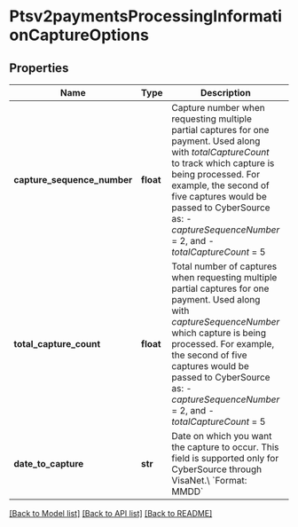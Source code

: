 # Ptsv2paymentsProcessingInformationCaptureOptions

## Properties
Name | Type | Description | Notes
------------ | ------------- | ------------- | -------------
**capture_sequence_number** | **float** | Capture number when requesting multiple partial captures for one payment. Used along with _totalCaptureCount_ to track which capture is being processed.  For example, the second of five captures would be passed to CyberSource as:   - _captureSequenceNumber_ &#x3D; 2, and   - _totalCaptureCount_ &#x3D; 5  | [optional] 
**total_capture_count** | **float** | Total number of captures when requesting multiple partial captures for one payment. Used along with _captureSequenceNumber_ which capture is being processed.  For example, the second of five captures would be passed to CyberSource as:   - _captureSequenceNumber_ &#x3D; 2, and   - _totalCaptureCount_ &#x3D; 5  | [optional] 
**date_to_capture** | **str** | Date on which you want the capture to occur. This field is supported only for CyberSource through VisaNet.\\ &#x60;Format: MMDD&#x60;  | [optional] 

[[Back to Model list]](../README.md#documentation-for-models) [[Back to API list]](../README.md#documentation-for-api-endpoints) [[Back to README]](../README.md)


